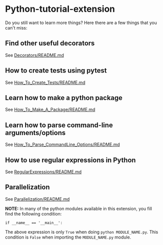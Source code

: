 # Python-tutorial-extension

Do you still want to learn more things? Here there are a few things that you can't miss:

## Find other useful decorators

See [Decorators/README.md](https://github.com/jbossios/python-tutorial/tree/master/Python-tutorial-extension/Decorators/README.md)

## How to create tests using pytest

See [How_To_Create_Tests/README.md](https://github.com/jbossios/python-tutorial/tree/master/Python-tutorial-extension/How_To_Create_Tests/README.md)

## Learn how to make a python package

See [How_To_Make_A_Package/README.md](https://github.com/jbossios/python-tutorial/tree/master/Python-tutorial-extension/How_To_Make_A_Package/README.md)

## Learn how to parse command-line arguments/options

See [How_To_Parse_CommandLine_Options/README.md](https://github.com/jbossios/python-tutorial/tree/master/Python-tutorial-extension/How_To_Parse_CommandLine_Options/README.md)

## How to use regular expressions in Python

See [RegularExpressions/README.md](https://github.com/jbossios/python-tutorial/tree/master/Python-tutorial-extension/RegularExpressions/README.md)

## Parallelization

See [Parallelization/README.md](https://github.com/jbossios/python-tutorial/tree/master/Python-tutorial-extension/Parallelization/README.md)

**NOTE:** In many of the python modules available in this extension, you fill find the following condition:

```
if __name__ == '__main__':
```

The above expression is only ```True``` when doing ```python MODULE_NAME.py```. This condition is ```False``` when importing the ```MODULE_NAME.py``` module.
